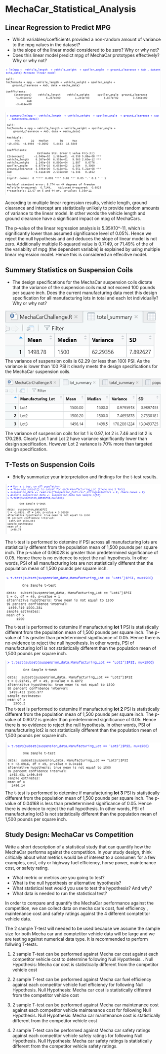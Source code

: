 # MechaCar_Statistical_Analysis

## Linear Regression to Predict MPG
* Which variables/coefficients provided a non-random amount of variance to the mpg values in the dataset?
* Is the slope of the linear model considered to be zero? Why or why not?
* Does this linear model predict mpg of MechaCar prototypes effectively? Why or why not?

![myimage-alt-tag](./Resources/Deliverable1Pic1.png) 

![myimage-alt-tag](./Resources/Deliverable1Pic2.png) 

According to multiple linear regression results, vehicle length, ground clearance and intercept are statistically unlikely to provide random amounts of variance to the linear model. In other words the vehicle length and ground clearance have a significant impact on mpg of MechaCars.

The p-value of the linear regression analysis is 5.35X10^-11, which is significantly lower than assumed significance level of 0.05%. Hence we reject the null hypothesis and and deduces the slope of linear model is not zero.
Additionally multiple R-squared value is 0.7149, or 71.49% of the of the variablity of mpg (the dependent variable) is explained by using multiple linear regression model. Hence this is considered an effecitive model. 


## Summary Statistics on Suspension Coils
* The design specifications for the MechaCar suspension coils dictate that the variance of the suspension coils must not exceed 100 pounds per square inch. Does the current manufacturing data meet this design specification for all manufacturing lots in total and each lot individually? Why or why not?

![myimage-alt-tag](./Resources/Deliverable2Pic1.png) 
The variance of suspension coils is 62.29 (or less than 100) PSI. As the variance is lower than 100 PSI it clearly meets the design specifications for the MechaCar suspension coils. 

![myimage-alt-tag](./Resources/Deliverable2Pic2.png) 
The variance of suspension coils for lot 1 is 0.97, lot 2 is 7.46 and lot 2 is 170.286. Clearly Lot 1 and Lot 2 have variance significantly lower than design specification. However Lot 2 variance is 70% more than targeted design specification. 

## T-Tests on Suspension Coils
* Briefly summarize your interpretation and findings for the t-test results.

![myimage-alt-tag](./Resources/Deliverable3Pic1.png) 

The t-test is performed to detemine if PSI across all manufacturing lots are statistically different from the population mean of 1,500 pounds per square inch. The p-value of 0.06028 is greater than predetermined significance of 0.05. Hence there is no evidence to reject the null hypothesis. In other words, PSI of all manufacturing lots are not statistically different than the population mean of 1,500 pounds per square inch. 

![myimage-alt-tag](./Resources/Deliverable3Pic2.png) 
The t-test is performed to detemine if manufacturing **lot 1** PSI is statistically different from the population mean of 1,500 pounds per square inch. The p-value of 1 is greater than predetermined significance of 0.05. Hence there is no evidence to reject the null hypothesis. In other words, PSI of manufacturing lot1 is not statistically different than the population mean of 1,500 pounds per square inch. 

![myimage-alt-tag](./Resources/Deliverable3Pic3.png) 
The t-test is performed to detemine if manufacturing **lot 2** PSI is statistically different from the population mean of 1,500 pounds per square inch. The p-value of 0.6072 is greater than predetermined significance of 0.05. Hence there is no evidence to reject the null hypothesis. In other words, PSI of manufacturing lot2 is not statistically different than the population mean of 1,500 pounds per square inch. 


![myimage-alt-tag](./Resources/Deliverable3Pic4.png) 
The t-test is performed to detemine if manufacturing **lot 3** PSI is statistically different from the population mean of 1,500 pounds per square inch. The p-value of 0.04168 is less than predetermined significance of 0.05. Hence there is evidence to reject the null hypothesis. In other words, PSI of manufacturing lot3 is not statistically different than the population mean of 1,500 pounds per square inch. 

## Study Design: MechaCar vs Competition
Write a short description of a statistical study that can quantify how the MechaCar performs against the competition. In your study design, think critically about what metrics would be of interest to a consumer: for a few examples, cost, city or highway fuel efficiency, horse power, maintenance cost, or safety rating.
* What metric or metrics are you going to test?
* What is the null hypothesis or alternative hypothesis?
* What statistical test would you use to test the hypothesis? And why?
* What data is needed to run the statistical test?

In order to compare and quantify the MechaCar performance against the competition, we can collect data on mecha car's cost, fuel efficiency , maintenance cost  and safety ratings against the 4 different comptetitor vehicle data.

The 2 sample T-test will needed to be used because we assume the sample size for both Mecha car and comptetitor vehicle data will be large and we are testing against numerical data type. It is recommended to perform follwing T-tests.

1. 2 sample T-test can be performed against Mecha car cost against each competitor vehicle cost to determine following Null Hypothesis. .
Null Hypothesis: Mecha car cost is statistically different from the competitor vehicle cost 

2. 2 sample T-test can be performed against Mecha car fuel efficiency against each competitor vehicle fuel efficiency for following Null Hypothesis.
Null Hypothesis: Mecha car cost is statistically different from the competitor vehicle cost 

3. 2 sample T-test can be performed against Mecha car maintenance cost against each competitor vehicle maintenance cost  for following Null Hypothesis.
Null Hypothesis: Mecha car maintenance cost is statistically different from the competitor vehicle cost 

4. 2 sample T-test can be performed against Mecha car safety ratings against each competitor vehicle safety ratings for following Null Hypothesis.
Null Hypothesis: Mecha car safety ratings is statistically different from the competitor vehicle safety ratings. 
 
 